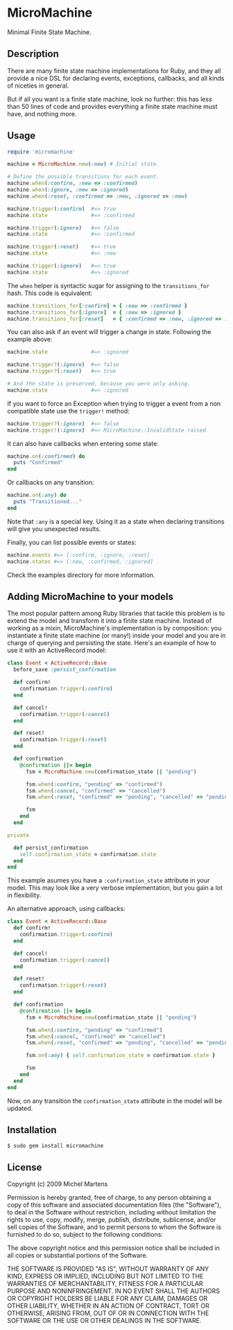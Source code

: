 MicroMachine
============

Minimal Finite State Machine.

Description
-----------

There are many finite state machine implementations for Ruby, and they
all provide a nice DSL for declaring events, exceptions, callbacks,
and all kinds of niceties in general.

But if all you want is a finite state machine, look no further: this
has less than 50 lines of code and provides everything a finite state
machine must have, and nothing more.

Usage
-----

``` ruby
require 'micromachine'

machine = MicroMachine.new(:new) # Initial state.

# Define the possible transitions for each event.
machine.when(:confirm, :new => :confirmed)
machine.when(:ignore, :new => :ignored)
machine.when(:reset, :confirmed => :new, :ignored => :new)

machine.trigger(:confirm)  #=> true
machine.state              #=> :confirmed

machine.trigger(:ignore)   #=> false
machine.state              #=> :confirmed

machine.trigger(:reset)    #=> true
machine.state              #=> :new

machine.trigger(:ignore)   #=> true
machine.state              #=> :ignored
```

The `when` helper is syntactic sugar for assigning to the
`transitions_for` hash. This code is equivalent:

``` ruby
machine.transitions_for[:confirm] = { :new => :confirmed }
machine.transitions_for[:ignore]  = { :new => :ignored }
machine.transitions_for[:reset]   = { :confirmed => :new, :ignored => :new }
```

You can also ask if an event will trigger a change in state. Following
the example above:

``` ruby
machine.state              #=> :ignored

machine.trigger?(:ignore)  #=> false
machine.trigger?(:reset)   #=> true

# And the state is preserved, because you were only asking.
machine.state              #=> :ignored
```

If you want to force an Exception when trying to trigger a event from a
non compatible state use the `trigger!` method:

``` ruby
machine.trigger?(:ignore)  #=> false
machine.trigger!(:ignore)  #=> MicroMachine::InvalidState raised
```

It can also have callbacks when entering some state:

``` ruby
machine.on(:confirmed) do
  puts "Confirmed"
end
```

Or callbacks on any transition:

``` ruby
machine.on(:any) do
  puts "Transitioned..."
end
```

Note that `:any` is a special key. Using it as a state when declaring
transitions will give you unexpected results.

Finally, you can list possible events or states:

``` ruby
machine.events #=> [:confirm, :ignore, :reset]
machine.states #=> [:new, :confirmed, :ignored]
```

Check the examples directory for more information.

Adding MicroMachine to your models
----------------------------------

The most popular pattern among Ruby libraries that tackle this problem
is to extend the model and transform it into a finite state machine.
Instead of working as a mixin, MicroMachine's implementation is by
composition: you instantiate a finite state machine (or many!) inside
your model and you are in charge of querying and persisting the state.
Here's an example of how to use it with an ActiveRecord model:

``` ruby
class Event < ActiveRecord::Base
  before_save :persist_confirmation

  def confirm!
    confirmation.trigger(:confirm)
  end

  def cancel!
    confirmation.trigger(:cancel)
  end

  def reset!
    confirmation.trigger(:reset)
  end

  def confirmation
    @confirmation ||= begin
      fsm = MicroMachine.new(confirmation_state || "pending")

      fsm.when(:confirm, "pending" => "confirmed")
      fsm.when(:cancel, "confirmed" => "cancelled")
      fsm.when(:reset, "confirmed" => "pending", "cancelled" => "pending")

      fsm
    end
  end

private

  def persist_confirmation
    self.confirmation_state = confirmation.state
  end
end
```

This example asumes you have a `:confirmation_state` attribute in your
model. This may look like a very verbose implementation, but you gain a
lot in flexibility.

An alternative approach, using callbacks:

``` ruby
class Event < ActiveRecord::Base
  def confirm!
    confirmation.trigger(:confirm)
  end

  def cancel!
    confirmation.trigger(:cancel)
  end

  def reset!
    confirmation.trigger(:reset)
  end

  def confirmation
    @confirmation ||= begin
      fsm = MicroMachine.new(confirmation_state || "pending")

      fsm.when(:confirm, "pending" => "confirmed")
      fsm.when(:cancel, "confirmed" => "cancelled")
      fsm.when(:reset, "confirmed" => "pending", "cancelled" => "pending")

      fsm.on(:any) { self.confirmation_state = confirmation.state }

      fsm
    end
  end
end
```

Now, on any transition the `confirmation_state` attribute in the model
will be updated.

Installation
------------

    $ sudo gem install micromachine

License
-------

Copyright (c) 2009 Michel Martens

Permission is hereby granted, free of charge, to any person
obtaining a copy of this software and associated documentation
files (the "Software"), to deal in the Software without
restriction, including without limitation the rights to use,
copy, modify, merge, publish, distribute, sublicense, and/or sell
copies of the Software, and to permit persons to whom the
Software is furnished to do so, subject to the following
conditions:

The above copyright notice and this permission notice shall be
included in all copies or substantial portions of the Software.

THE SOFTWARE IS PROVIDED "AS IS", WITHOUT WARRANTY OF ANY KIND,
EXPRESS OR IMPLIED, INCLUDING BUT NOT LIMITED TO THE WARRANTIES
OF MERCHANTABILITY, FITNESS FOR A PARTICULAR PURPOSE AND
NONINFRINGEMENT. IN NO EVENT SHALL THE AUTHORS OR COPYRIGHT
HOLDERS BE LIABLE FOR ANY CLAIM, DAMAGES OR OTHER LIABILITY,
WHETHER IN AN ACTION OF CONTRACT, TORT OR OTHERWISE, ARISING
FROM, OUT OF OR IN CONNECTION WITH THE SOFTWARE OR THE USE OR
OTHER DEALINGS IN THE SOFTWARE.
